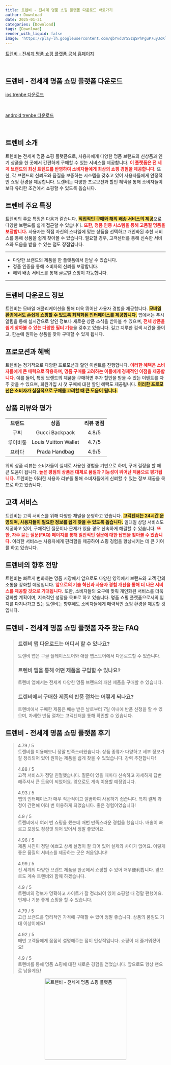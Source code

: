 ```yaml
---
title: 트렌비 - 전세계 명품 쇼핑 플랫폼 다운로드 바로가기
author: Download
date: 2025-01-31
categories: [Download]
tags: [Download]
render_with_liquid: false
image: 'https://play-lh.googleusercontent.com/qbYvd3rSSzqSPhPguP7uyJoKlEPFTwbV2Xlp_Nk1JHARRj1rGV8R_jXK4G05v0IjPqU=s256-rw'
---
```

<p><a class='click-button' title='트렌비 - 전세계 명품 쇼핑 플랫폼' href='https://www.trenbe.com/?srsltid=AfmBOop8LM2qDfcP69YIudQ-GARBoNLM-83RrkTAFfT9KM9dTojrzSr6' rel='nofollow'>트렌비 - 전세계 명품 쇼핑 플랫폼 공식 홈페이지</a></p><br>
<h2 id='트렌비 - 전세계 명품 쇼핑 플랫폼_다운로드'>트렌비 - 전세계 명품 쇼핑 플랫폼 다운로드</h2>
<p><a class="click-button ios" title="trenbe 다운로드" href="https://apps.apple.com/kr/app/%ED%8A%B8%EB%A0%8C%EB%B9%84-%EC%A0%84%EC%84%B8%EA%B3%84-%EB%AA%85%ED%92%88-%EC%87%BC%ED%95%91-%ED%94%8C%EB%9E%AB%ED%8F%BC/id1474931093" rel="nofollow">ios trenbe 다운로드</a></p><br>
<p><a class="click-button android" title="trenbe 다운로드" href="https://play.google.comhttps://play.google.com/store/apps/details?id=com.trenbe.trenbehybrid" rel="nofollow">android trenbe 다운로드</a></p><br>


<h2 id='트렌비_소개'>트렌비 소개</h2>

<p>트렌비는 전세계 명품 쇼핑 플랫폼으로, 사용자에게 다양한 명품 브랜드의 신상품과 인기 상품을 한 곳에서 간편하게 구매할 수 있는 서비스를 제공합니다. <b><span style="color: #ee2323;">이 플랫폼은 전 세계 브랜드의 최신 트렌드를 반영하여 소비자들에게 최상의 쇼핑 경험을 제공합니다.</span></b> 또한, 각 브랜드의 신뢰도와 품질을 보증하는 시스템을 갖추고 있어 사용자들에게 안정적인 쇼핑 환경을 제공합니다. 트렌비는 다양한 프로모션과 할인 혜택을 통해 소비자들이 보다 유리한 조건에서 쇼핑할 수 있도록 돕습니다.</p>

<h2 id='주요_특징'>트렌비 주요 특징</h2>

<p>트렌비의 주요 특징은 다음과 같습니다. <b><span style="background-color: #ffe066;">직접적인 구매와 해외 배송 서비스의 제공</span></b>으로 다양한 브랜드를 쉽게 접근할 수 있습니다. <b><span style="color: #ee2323;">또한, 정품 인증 시스템을 통해 고품질 명품을 보장합니다.</span></b> 사용자는 직접 자신의 스타일에 맞는 상품을 선택하고 개인화된 추천 서비스를 통해 상품을 쉽게 찾아볼 수 있습니다. 필요할 경우, 고객센터를 통해 신속한 서비스와 도움을 받을 수 있는 점도 장점입니다.</p>

<hr />

<ul>
    <li>다양한 브랜드의 제품을 한 플랫폼에서 만날 수 있습니다.</li>
    <li>정품 인증을 통해 소비자의 신뢰를 보장합니다.</li>
    <li>해외 배송 서비스를 통해 글로벌 쇼핑이 가능합니다.</li>
</ul>

<hr />

<h2 id='다운로드_정보'>트렌비 다운로드 정보</h2>

<p>트렌비는 모바일 애플리케이션을 통해 더욱 뛰어난 사용자 경험을 제공합니다. <b><span style="background-color: #ffe066;">모바일 환경에서도 손쉽게 쇼핑할 수 있도록 최적화된 인터페이스를 제공합니다.</span></b> 앱에서는 푸시 알림을 통해 실시간으로 할인 정보나 새로운 상품 소식을 받아볼 수 있으며, <b><span style="color: #ee2323;">전체 상품을 쉽게 찾아볼 수 있는 다양한 필터 기능</span></b>을 갖추고 있습니다. 길고 지루한 검색 시간을 줄이고, 한눈에 원하는 상품을 찾아 구매할 수 있게 됩니다.</p>

<h2 id='프로모션_혜택'>프로모션과 혜택</h2>

<p>트렌비는 정기적으로 다양한 프로모션과 할인 이벤트를 진행합니다. <b><span style="color: #ee2323;">이러한 혜택은 소비자들에게 큰 매력으로 작용하며, 명품 구매를 고려하는 이들에게 경제적인 이점을 제공합니다.</span></b> 예를 들어, 특정 브랜드의 제품을 구매하면 추가 할인을 받을 수 있는 이벤트를 자주 찾을 수 있으며, 회원가입 시 첫 구매에 대한 할인 혜택도 제공됩니다. <b><span style="background-color: #ffe066;">이러한 프로모션은 소비자가 실질적으로 구매를 고려할 때 큰 도움이 됩니다.</span></b></p>

<h2 id='상품_리뷰'>상품 리뷰와 평가</h2>

<table>
    <tr>
        <td style="text-align: center; height: 17px;"><b>브랜드</b></td>
        <td style="text-align: center; height: 17px;"><b>상품</b></td>
        <td style="text-align: center; height: 17px;"><b>리뷰 평점</b></td>
    </tr>
    <tr>
        <td style="text-align: center; height: 17px;">구찌</td>
        <td style="text-align: center; height: 17px;">Gucci Backpack</td>
        <td style="text-align: center; height: 17px;">4.8/5</td>
    </tr>
    <tr>
        <td style="text-align: center; height: 17px;">루이비통</td>
        <td style="text-align: center; height: 17px;">Louis Vuitton Wallet</td>
        <td style="text-align: center; height: 17px;">4.7/5</td>
    </tr>
    <tr>
        <td style="text-align: center; height: 17px;">프라다</td>
        <td style="text-align: center; height: 17px;">Prada Handbag</td>
        <td style="text-align: center; height: 17px;">4.9/5</td>
    </tr>
</table>

<p>위의 상품 리뷰는 소비자들이 실제로 사용한 경험을 기반으로 하며, 구매 결정을 할 때 큰 도움이 됩니다. <b><span style="color: #ee2323;">높은 평점의 상품은 대체로 품질과 기능성이 뛰어난 제품으로 평가됩니다.</span></b> 트렌비는 이러한 사용자 리뷰를 통해 소비자들에게 신뢰할 수 있는 정보 제공을 목표로 하고 있습니다.</p>

<h2 id='고객_서비스'>고객 서비스</h2>

<p>트렌비는 고객 서비스를 위해 다양한 채널을 운영하고 있습니다. <b><span style="background-color: #ffe066;">고객센터는 24시간 운영되며, 사용자들이 필요한 정보를 쉽게 찾을 수 있도록 돕습니다.</span></b> 일대일 상담 서비스도 제공하고 있어, 구체적인 질문이나 문제가 있을 경우 신속하게 해결할 수 있습니다. <b><span style="color: #ee2323;">또한, 자주 묻는 질문(FAQ) 페이지를 통해 일반적인 질문에 대한 답변을 찾아볼 수 있습니다.</span></b> 이러한 서비스는 사용자에게 편리함을 제공하여 쇼핑 경험을 향상시키는 데 큰 기여를 하고 있습니다.</p>

<h2 id='결론'>트렌비의 향후 전망</h2>

<p>트렌비는 빠르게 변화하는 명품 시장에서 앞으로도 다양한 영역에서 브랜드와 고객 간의 소통을 강화할 예정입니다. <b><span style="color: #ee2323;">앞으로의 기술 혁신과 사용자 경험 개선을 통해 더 나은 서비스를 제공할 것으로 기대됩니다.</span></b> 또한, 소비자들의 요구에 맞춰 개인화된 서비스를 더욱 강화할 계획이며, 지속적인 성장을 목표로 하고 있습니다. 명품 쇼핑 플랫폼으로서의 입지를 다져나가고 있는 트렌비는 향후에도 소비자들에게 매력적인 쇼핑 환경을 제공할 것입니다.</p>


<h2 id='트렌비 - 전세계 명품 쇼핑 플랫폼_자주_찾는_FAQ'>트렌비 - 전세계 명품 쇼핑 플랫폼 자주 찾는 FAQ</h2>
<div itemscope="" itemtype="https://schema.org/FAQPage"> 
<blockquote> 
<div itemscope="" itemprop="mainEntity" itemtype="https://schema.org/Question"> 
<h3 itemprop="name">트렌비 앱 다운로드는 어디서 할 수 있나요?</h3> 
<div itemscope="" itemprop="acceptedAnswer" itemtype="https://schema.org/Answer"> 
<span itemprop="text"> 
<p>트렌비 앱은 구글 플레이스토어와 애플 앱스토어에서 다운로드할 수 있습니다.</p> 
</span> 
</div> 
</div> 
<div itemscope="" itemprop="mainEntity" itemtype="https://schema.org/Question"> 
<h3 itemprop="name">트렌비 앱을 통해 어떤 제품을 구입할 수 있나요?</h3> 
<div itemscope="" itemprop="acceptedAnswer" itemtype="https://schema.org/Answer"> 
<span itemprop="text"> 
<p>트렌비 앱에서는 전세계 다양한 명품 브랜드의 패션 제품을 구매할 수 있습니다.</p> 
</span> 
</div> 
</div> 
<div itemscope="" itemprop="mainEntity" itemtype="https://schema.org/Question"> 
<h3 itemprop="name">트렌비에서 구매한 제품의 반품 절차는 어떻게 되나요?</h3> 
<div itemscope="" itemprop="acceptedAnswer" itemtype="https://schema.org/Answer"> 
<span itemprop="text"> 
<p>트렌비에서 구매한 제품은 배송 받은 날로부터 7일 이내에 반품 신청을 할 수 있으며, 자세한 반품 절차는 고객센터를 통해 확인할 수 있습니다.</p> 
</span> 
</div> 
</div> 
</blockquote> 
</div>
<h2 id='트렌비 - 전세계 명품 쇼핑 플랫폼_후기'>트렌비 - 전세계 명품 쇼핑 플랫폼 후기</h2>
<div itemscope itemtype="https://schema.org/Product">
  <blockquote>
  <div itemprop="review" itemscope itemtype="https://schema.org/Review">
      <div itemprop="reviewRating" itemscope itemtype="https://schema.org/Rating"> <span itemprop="ratingValue">4.79</span> / <span itemprop="bestRating">5</span> </div>
      <span itemprop="reviewBody">트렌비를 이용해보니 정말 만족스러웠습니다. 상품 종류가 다양하고 세부 정보가 잘 정리되어 있어 원하는 제품을 쉽게 찾을 수 있었습니다. 강력 추천합니다!</span>
  </div>
  <br>
  <div itemprop="review" itemscope itemtype="https://schema.org/Review">
      <div itemprop="reviewRating" itemscope itemtype="https://schema.org/Rating"> <span itemprop="ratingValue">4.88</span> / <span itemprop="bestRating">5</span> </div>
      <span itemprop="reviewBody">고객 서비스가 정말 친절했습니다. 질문이 있을 때마다 신속하고 자세하게 답변해주셔서 큰 도움이 되었어요. 앞으로도 계속 이용할 예정입니다.</span>
  </div>
  <br>
  <div itemprop="review" itemscope itemtype="https://schema.org/Review">
      <div itemprop="reviewRating" itemscope itemtype="https://schema.org/Rating"> <span itemprop="ratingValue">4.93</span> / <span itemprop="bestRating">5</span> </div>
      <span itemprop="reviewBody">앱의 인터페이스가 매우 직관적이고 깔끔하여 사용하기 쉽습니다. 특히 결제 과정이 간편해 여러 번 이용하게 되었습니다. 좋은 경험이었습니다!</span>
  </div>
  <br>
  <div itemprop="review" itemscope itemtype="https://schema.org/Review">
      <div itemprop="reviewRating" itemscope itemtype="https://schema.org/Rating"> <span itemprop="ratingValue">4.9</span> / <span itemprop="bestRating">5</span> </div>
      <span itemprop="reviewBody">트렌비에서 여러 번 쇼핑을 했는데 매번 만족스러운 경험을 했습니다. 배송이 빠르고 포장도 정성껏 되어 있어서 정말 좋았어요.</span>
  </div>
  <br>
  <div itemprop="review" itemscope itemtype="https://schema.org/Review">
      <div itemprop="reviewRating" itemscope itemtype="https://schema.org/Rating"> <span itemprop="ratingValue">4.96</span> / <span itemprop="bestRating">5</span> </div>
      <span itemprop="reviewBody">제품 사진이 정말 예쁘고 상세 설명이 잘 되어 있어 실제와 차이가 없어요. 이렇게 좋은 품질의 서비스를 제공하는 곳은 처음입니다!</span>
  </div>
  <br>
  <div itemprop="review" itemscope itemtype="https://schema.org/Review">
      <div itemprop="reviewRating" itemscope itemtype="https://schema.org/Rating"> <span itemprop="ratingValue">4.99</span> / <span itemprop="bestRating">5</span> </div>
      <span itemprop="reviewBody">전 세계의 다양한 브랜드 제품을 한곳에서 쇼핑할 수 있어 매우便利합니다. 앞으로도 계속 트렌비와 함께 하겠습니다.</span>
  </div>
  <br>
  <div itemprop="review" itemscope itemtype="https://schema.org/Review">
      <div itemprop="reviewRating" itemscope itemtype="https://schema.org/Rating"> <span itemprop="ratingValue">4.9</span> / <span itemprop="bestRating">5</span> </div>
      <span itemprop="reviewBody">트렌비의 정보가 명확하고 사이트가 잘 정리되어 있어 쇼핑할 때 정말 편했어요. 언제나 기분 좋게 쇼핑을 할 수 있습니다.</span>
  </div>
  <br>
  <div itemprop="review" itemscope itemtype="https://schema.org/Review">
      <div itemprop="reviewRating" itemscope itemtype="https://schema.org/Rating"> <span itemprop="ratingValue">4.79</span> / <span itemprop="bestRating">5</span> </div>
      <span itemprop="reviewBody">고급 브랜드를 합리적인 가격에 구매할 수 있어 정말 좋습니다. 상품의 품질도 기대 이상이에요!</span>
  </div>
  <br>
  <div itemprop="review" itemscope itemtype="https://schema.org/Review">
      <div itemprop="reviewRating" itemscope itemtype="https://schema.org/Rating"> <span itemprop="ratingValue">4.92</span> / <span itemprop="bestRating">5</span> </div>
      <span itemprop="reviewBody">매번 고객들에게 꼼꼼히 설명해주는 점이 인상적입니다. 쇼핑이 더 즐거워졌어요!</span>
  </div>
  <br>
  <div itemprop="review" itemscope itemtype="https://schema.org/Review">
      <div itemprop="reviewRating" itemscope itemtype="https://schema.org/Rating"> <span itemprop="ratingValue">4.9</span> / <span itemprop="bestRating">5</span> </div>
      <span itemprop="reviewBody">트렌비를 통해 명품 쇼핑에 대한 새로운 경험을 얻었습니다. 앞으로도 항상 팬으로 남을게요!</span>
  </div>
  </blockquote>
</div>
<figure class="image" style="display: flex; justify-content: center; align-items: center; margin: 0;"><img src="https://play-lh.googleusercontent.com/qbYvd3rSSzqSPhPguP7uyJoKlEPFTwbV2Xlp_Nk1JHARRj1rGV8R_jXK4G05v0IjPqU=s256-rw" alt="트렌비 - 전세계 명품 쇼핑 플랫폼" width="256" height="256" style="max-width: 100%; height: auto;"></figure>